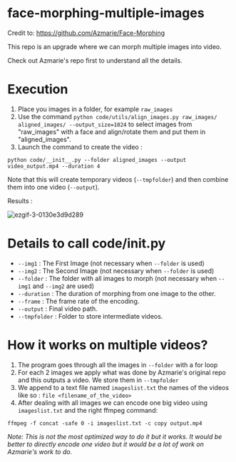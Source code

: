 # face-morphing-multiple-images

Credit to: https://github.com/Azmarie/Face-Morphing 

This repo is an upgrade where we can morph multiple images into video.

Check out Azmarie's repo first to understand all the details.

# Execution

1. Place you images in a folder, for example ```raw_images```
2. Use the command ```python code/utils/align_images.py raw_images/ aligned_images/ --output_size=1024``` to select images from "raw_images" with a face and align/rotate them and put them in "aligned_images".
3. Launch the command to create the video : 

```python code/__init__.py --folder aligned_images --output video_output.mp4 --duration 4```

Note that this will create temporary videos (```--tmpfolder```) and then combine them into one video (```--output```).

Results :

![ezgif-3-0130e3d9d289](https://user-images.githubusercontent.com/24222091/117420318-c04b3a00-af1d-11eb-84e7-053160089619.gif)



# Details to call code/__init__.py
- ```--img1``` : The First Image (not necessary when ```--folder``` is used)
- ```--img2``` : The Second Image (not necessary when ```--folder``` is used)
- ```--folder``` : The folder with all images to morph (not necessary when ```--img1``` and ```--img2``` are used)
- ```--duration``` : The duration of morphing from one image to the other.
- ```--frame``` : The frame rate of the encoding.
- ```--output``` : Final video path.
- ```--tmpfolder``` : Folder to store intermediate videos.

# How it works on multiple videos?
1. The program goes through all the images in ```--folder``` with a for loop
2. For each 2 images we apply what was done by Azmarie's original repo and this outputs a video. We store them in ```--tmpfolder```
3. We append to a text file named ```imageslist.txt``` the names of the videos like so : ```file <filename_of_the_video>```
4. After dealing with all images we can encode one big video using ```imageslist.txt``` and the right ffmpeg command:

```ffmpeg -f concat -safe 0 -i imageslist.txt -c copy output.mp4```

*Note: This is not the most optimized way to do it but it works. It would be better to directly encode one video but it would be a lot of work on Azmarie's work to do.*

